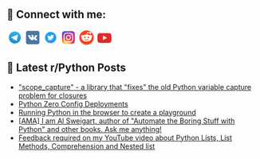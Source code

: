 ## 🔎 Connect with me:
[<img src="https://github.com/bullbesh/bullbesh/blob/main/images/Telegram.png" width="32" height="32" />](https://t.me/bullbesh)
[<img src="https://github.com/bullbesh/bullbesh/blob/main/images/VK.png" width="32" height="32" />](https://vk.com/bullbesh)
[<img src="https://github.com/bullbesh/bullbesh/blob/main/images/Twitter.png" width="32" height="32" />](https://twitter.com/bullbesh1)
[<img src="https://github.com/bullbesh/bullbesh/blob/main/images/Instagram.png" width="32" height="32" />](https://www.instagram.com/bullbesh)
[<img src="https://github.com/bullbesh/bullbesh/blob/main/images/Reddit.png" width="32" height="32" />](https://www.reddit.com/user/bullbesh)
[<img src="https://github.com/bullbesh/bullbesh/blob/main/images/YouTube.png" width="32" height="32" />](https://www.youtube.com/channel/UCtfjRs6uzgq5mfm8S06WTcg)

## 📕 Latest r/Python Posts
<!-- BLOG-POST-LIST:START -->
- [&quot;scope_capture&quot; - a library that &quot;fixes&quot; the old Python variable capture problem for closures](https://www.reddit.com/r/Python/comments/16m4vi1/scope_capture_a_library_that_fixes_the_old_python/)
- [Python Zero Config Deployments](https://www.reddit.com/r/Python/comments/16m340z/python_zero_config_deployments/)
- [Running Python in the browser to create a playground](https://www.reddit.com/r/Python/comments/16m1xaw/running_python_in_the_browser_to_create_a/)
- [[AMA] I am Al Sweigart, author of &quot;Automate the Boring Stuff with Python&quot; and other books. Ask me anything!](https://www.reddit.com/r/Python/comments/16m0yqk/ama_i_am_al_sweigart_author_of_automate_the/)
- [Feedback required on my YouTube video about Python Lists, List Methods, Comprehension and Nested list](https://www.reddit.com/r/Python/comments/16lzsqs/feedback_required_on_my_youtube_video_about/)
<!-- BLOG-POST-LIST:END -->

